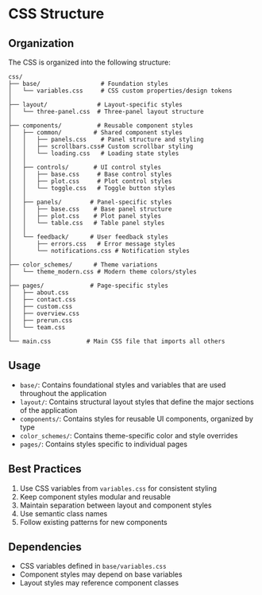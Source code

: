 # CSS Structure

## Organization
The CSS is organized into the following structure:

```
css/
├── base/                 # Foundation styles
│   └── variables.css     # CSS custom properties/design tokens
│
├── layout/              # Layout-specific styles
│   └── three-panel.css  # Three-panel layout structure
│
├── components/          # Reusable component styles
│   ├── common/         # Shared component styles
│   │   ├── panels.css    # Panel structure and styling
│   │   ├── scrollbars.css# Custom scrollbar styling
│   │   └── loading.css   # Loading state styles
│   │
│   ├── controls/       # UI control styles
│   │   ├── base.css     # Base control styles
│   │   ├── plot.css     # Plot control styles
│   │   └── toggle.css   # Toggle button styles
│   │
│   ├── panels/        # Panel-specific styles
│   │   ├── base.css    # Base panel structure
│   │   ├── plot.css    # Plot panel styles
│   │   └── table.css   # Table panel styles
│   │
│   └── feedback/      # User feedback styles
│       ├── errors.css   # Error message styles
│       └── notifications.css # Notification styles
│
├── color_schemes/      # Theme variations
│   └── theme_modern.css # Modern theme colors/styles
│
├── pages/             # Page-specific styles
│   ├── about.css
│   ├── contact.css
│   ├── custom.css
│   ├── overview.css
│   ├── prerun.css
│   └── team.css
│
└── main.css          # Main CSS file that imports all others
```

## Usage
- `base/`: Contains foundational styles and variables that are used throughout the application
- `layout/`: Contains structural layout styles that define the major sections of the application
- `components/`: Contains styles for reusable UI components, organized by type
- `color_schemes/`: Contains theme-specific color and style overrides
- `pages/`: Contains styles specific to individual pages

## Best Practices
1. Use CSS variables from `variables.css` for consistent styling
2. Keep component styles modular and reusable
3. Maintain separation between layout and component styles
4. Use semantic class names
5. Follow existing patterns for new components

## Dependencies
- CSS variables defined in `base/variables.css`
- Component styles may depend on base variables
- Layout styles may reference component classes
